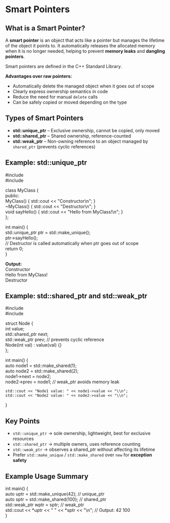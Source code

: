 # Smart Pointers

## What is a Smart Pointer?

A **smart pointer** is an object that acts like a pointer but manages the lifetime of the object it points to. It automatically releases the allocated memory when it is no longer needed, helping to prevent **memory leaks** and **dangling pointers**.

Smart pointers are defined in the C++ Standard Library.

**Advantages over raw pointers:**
- Automatically delete the managed object when it goes out of scope
- Clearly express ownership semantics in code
- Reduce the need for manual `delete` calls
- Can be safely copied or moved depending on the type

## Types of Smart Pointers

- **std::unique_ptr** – Exclusive ownership, cannot be copied, only moved  
- **std::shared_ptr** – Shared ownership, reference-counted  
- **std::weak_ptr** – Non-owning reference to an object managed by `shared_ptr` (prevents cyclic references)

## Example: std::unique_ptr

#include <iostream>  
#include <memory>  

class MyClass {  
public:  
  MyClass() { std::cout << "Constructor\\n"; }  
  ~MyClass() { std::cout << "Destructor\\n"; }  
  void sayHello() { std::cout << "Hello from MyClass!\\n"; }  
};  

int main() {  
  std::unique_ptr<MyClass> ptr = std::make_unique<MyClass>();  
  ptr->sayHello();  
  // Destructor is called automatically when ptr goes out of scope  
  return 0;  
}  

**Output:**  
Constructor  
Hello from MyClass!  
Destructor  

## Example: std::shared_ptr and std::weak_ptr

#include <iostream>  
#include <memory>  

struct Node {  
    int value;  
    std::shared_ptr<Node> next;  
    std::weak_ptr<Node> prev; // prevents cyclic reference  
    Node(int val) : value(val) {}  
};  

int main() {  
    auto node1 = std::make_shared<Node>(1);  
    auto node2 = std::make_shared<Node>(2);  
    node1->next = node2;  
    node2->prev = node1; // weak_ptr avoids memory leak  

    std::cout << "Node1 value: " << node1->value << "\\n";  
    std::cout << "Node2 value: " << node2->value << "\\n";  
}  

## Key Points

- `std::unique_ptr` → sole ownership, lightweight, best for exclusive resources  
- `std::shared_ptr` → multiple owners, uses reference counting  
- `std::weak_ptr` → observes a shared_ptr without affecting its lifetime  
- Prefer `std::make_unique` / `std::make_shared` over `new` for **exception safety**

## Example Usage Summary

int main() {  
  auto uptr = std::make_unique<int>(42);   // unique_ptr  
  auto sptr = std::make_shared<int>(100);  // shared_ptr  
  std::weak_ptr<int> wptr = sptr;          // weak_ptr  
  std::cout << *uptr << " " << *sptr << "\\n"; // Output: 42 100  
}  
